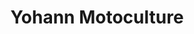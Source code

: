 ---
title: "Yohann Motoculture"
url: /cherbourg-en-cotentin/yohann-motoculture/
shop: entretien des terrains
---